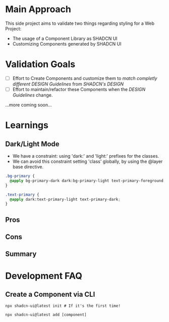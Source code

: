 # Main Approach

This side project aims to validate two things regarding styling for a Web Project:

- The usage of a Component Library as SHADCN UI
- Customizing Components generated by SHADCN UI

# Validation Goals

- [ ] Effort to Create Components and customize them to _match completly different *DESIGN Guidelines*_ from _SHADCN's DESIGN_
- [ ] Effort to maintain/refactor these Components when the _DESIGN Guidelines_ change.

...more coming soon...

# Learnings

## Dark/Light Mode

- We have a constraint: using 'dark:' and 'light:' prefixes for the classes.
- We can avoid this constraint setting 'class' globally, by using the @layer base directive.

```css
.bg-primary {
  @apply bg-primary-dark dark:bg-primary-light text-primary-foreground;
}

.text-primary {
  @apply dark:text-primary-light text-primary-dark;
}
```

## Pros

## Cons

## Summary

# Development FAQ

## Create a Component via CLI

```shell
npx shadcn-ui@latest init # If it's the first time!

npx shadcn-ui@latest add [component]
```
